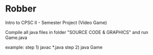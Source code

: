 # Robber
Intro to CPSC II - Semester Project (Video Game)


Compile all java files in folder "SOURCE CODE & GRAPHICS" and run Game.java 


example: step 1) javac *.java
 	 step 2) java Game
